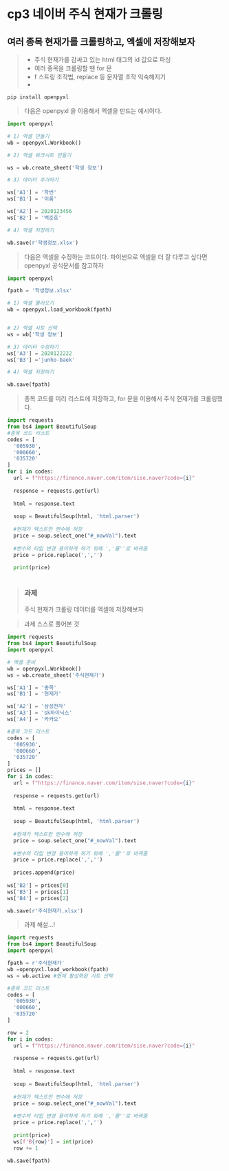 # cp3 네이버 주식 현재가 크롤링

## 여러 종목 현재가를 크롤링하고, 엑셀에 저장해보자

> - 주식 현재가를 감싸고 있는 html 태그의 id 값으로 파싱
> - 여러 종목을 크롤링할 땐 for 문
> - f 스트링 조작법, replace 등 문자열 조작 익숙해지기
> - 

~~~shell
pip install openpyxl
~~~
> 다음은 openpyxl 을 이용해서 엑셀을 만드는 예시이다.
~~~python
import openpyxl

# 1) 엑셀 만들기
wb = openpyxl.Workbook()

# 2) 엑셀 워크시트 만들기

ws = wb.create_sheet('학생 정보')

# 3) 데이터 추가하기

ws['A1'] = '학번'
ws['B1'] = '이름'

ws['A2'] = 2020123456
ws['B2'] = '백준호'

# 4) 엑셀 저장하기

wb.save(r'학생정보.xlsx')
~~~

> 다음은 엑셀을 수정하는 코드이다. 파이썬으로 엑셀을 더 잘 다루고 싶다면 openpyxl 공식문서를 참고하자


~~~python
import openpyxl

fpath = '학생정보.xlsx'

# 1) 엑셀 불러오기
wb = openpyxl.load_workbook(fpath)


# 2) 엑셀 시트 선택
ws = wb['학생 정보']

# 3) 데이터 수정하기
ws['A3'] = 2020122222
ws['B3'] ='junho-baek'

# 4) 엑셀 저장하기

wb.save(fpath)
~~~


>종목 코드를 미리 리스트에 저장하고, for 문을 이용해서 주식 현재가를 크롤링했다.   

~~~python
import requests
from bs4 import BeautifulSoup
#종목 코드 리스트
codes = [
  '005930',
  '000660',
  '035720'
]
for i in codes:
  url = f"https://finance.naver.com/item/sise.naver?code={i}"
  
  response = requests.get(url)
  
  html = response.text
  
  soup = BeautifulSoup(html, 'html.parser')
  
  #현재가 텍스트만 변수에 저장
  price = soup.select_one("#_nowVal").text
  
  #변수의 타입 변경 용이하게 하기 위해 ','를''로 바꿔줌 
  price = price.replace(',','')
  
  print(price)
  

~~~

> ### 과제
> 주식 현재가 크롤링 데이터를 엑셀에 저장해보자

> 과제 스스로 풀어본 것
~~~python
import requests
from bs4 import BeautifulSoup
import openpyxl

# 엑셀 준비
wb = openpyxl.Workbook()
ws = wb.create_sheet('주식현재가')

ws['A1'] = '종목'
ws['B1'] = '현재가'

ws['A2'] = '삼성전자'
ws['A3'] = 'sk하이닉스'
ws['A4'] = '카카오'

#종목 코드 리스트
codes = [
  '005930',
  '000660',
  '035720'
]
prices = []
for i in codes:
  url = f"https://finance.naver.com/item/sise.naver?code={i}"
  
  response = requests.get(url)
  
  html = response.text
  
  soup = BeautifulSoup(html, 'html.parser')
  
  #현재가 텍스트만 변수에 저장
  price = soup.select_one("#_nowVal").text
  
  #변수의 타입 변경 용이하게 하기 위해 ','를''로 바꿔줌 
  price = price.replace(',','')
  
  prices.append(price)
  
ws['B2'] = prices[0]
ws['B3'] = prices[1]
ws['B4'] = prices[2]

wb.save(r'주식현재가.xlsx')
~~~

>
> 과제 해설...!
~~~python
import requests
from bs4 import BeautifulSoup
import openpyxl

fpath = r'주식현재가'
wb =openpyxl.load_workbook(fpath)
ws = wb.active #현재 활성화된 시트 선택

#종목 코드 리스트
codes = [
  '005930',
  '000660',
  '035720'
]

row = 2
for i in codes:
  url = f"https://finance.naver.com/item/sise.naver?code={i}"
  
  response = requests.get(url)
  
  html = response.text
  
  soup = BeautifulSoup(html, 'html.parser')
  
  #현재가 텍스트만 변수에 저장
  price = soup.select_one("#_nowVal").text
  
  #변수의 타입 변경 용이하게 하기 위해 ','를''로 바꿔줌 
  price = price.replace(',','')
  
  print(price)
  ws[f'B{row}'] = int(price)
  row += 1
  
wb.save(fpath)

~~~